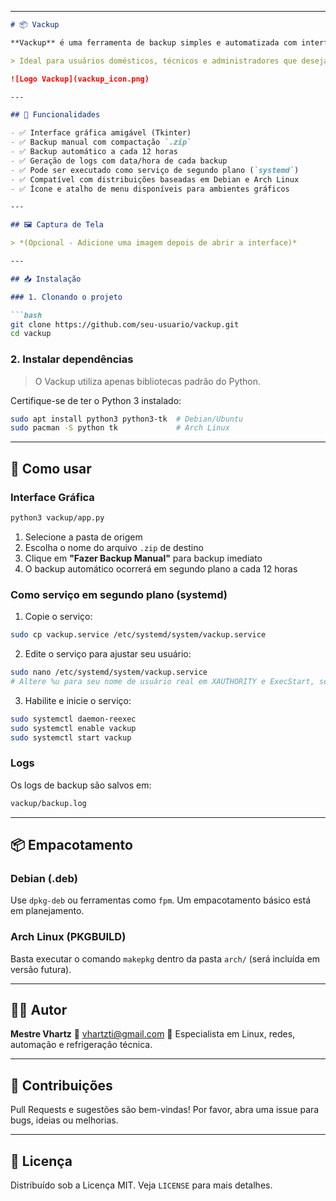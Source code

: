 
---

````markdown
# 📦 Vackup

**Vackup** é uma ferramenta de backup simples e automatizada com interface gráfica feita em Python (Tkinter). Com ela, você pode realizar backups em formato `.zip` de qualquer pasta do seu sistema manualmente ou de forma automática a cada 12 horas.

> Ideal para usuários domésticos, técnicos e administradores que desejam backups práticos com logs, agendamentos automáticos e integração fácil com o sistema.

![Logo Vackup](vackup_icon.png)

---

## 🚀 Funcionalidades

- ✅ Interface gráfica amigável (Tkinter)
- ✅ Backup manual com compactação `.zip`
- ✅ Backup automático a cada 12 horas
- ✅ Geração de logs com data/hora de cada backup
- ✅ Pode ser executado como serviço de segundo plano (`systemd`)
- ✅ Compatível com distribuições baseadas em Debian e Arch Linux
- ✅ Ícone e atalho de menu disponíveis para ambientes gráficos

---

## 🖼️ Captura de Tela

> *(Opcional - Adicione uma imagem depois de abrir a interface)*

---

## 📥 Instalação

### 1. Clonando o projeto

```bash
git clone https://github.com/seu-usuario/vackup.git
cd vackup
````

### 2. Instalar dependências

> O Vackup utiliza apenas bibliotecas padrão do Python.

Certifique-se de ter o Python 3 instalado:

```bash
sudo apt install python3 python3-tk  # Debian/Ubuntu
sudo pacman -S python tk             # Arch Linux
```

---

## 🧪 Como usar

### Interface Gráfica

```bash
python3 vackup/app.py
```

1. Selecione a pasta de origem
2. Escolha o nome do arquivo `.zip` de destino
3. Clique em **"Fazer Backup Manual"** para backup imediato
4. O backup automático ocorrerá em segundo plano a cada 12 horas

### Como serviço em segundo plano (systemd)

1. Copie o serviço:

```bash
sudo cp vackup.service /etc/systemd/system/vackup.service
```

2. Edite o serviço para ajustar seu usuário:

```bash
sudo nano /etc/systemd/system/vackup.service
# Altere %u para seu nome de usuário real em XAUTHORITY e ExecStart, se necessário
```

3. Habilite e inicie o serviço:

```bash
sudo systemctl daemon-reexec
sudo systemctl enable vackup
sudo systemctl start vackup
```

### Logs

Os logs de backup são salvos em:

```bash
vackup/backup.log
```

---

## 📦 Empacotamento

### Debian (.deb)

Use `dpkg-deb` ou ferramentas como `fpm`. Um empacotamento básico está em planejamento.

### Arch Linux (PKGBUILD)

Basta executar o comando `makepkg` dentro da pasta `arch/` (será incluída em versão futura).

---

## 👨‍💻 Autor

**Mestre Vhartz**
📧 [vhartzti@gmail.com](mailto:vhartzti@gmail.com)
🔧 Especialista em Linux, redes, automação e refrigeração técnica.

---

## 🤝 Contribuições

Pull Requests e sugestões são bem-vindas!
Por favor, abra uma issue para bugs, ideias ou melhorias.

---

## 📄 Licença

Distribuído sob a Licença MIT. Veja `LICENSE` para mais detalhes.

```
